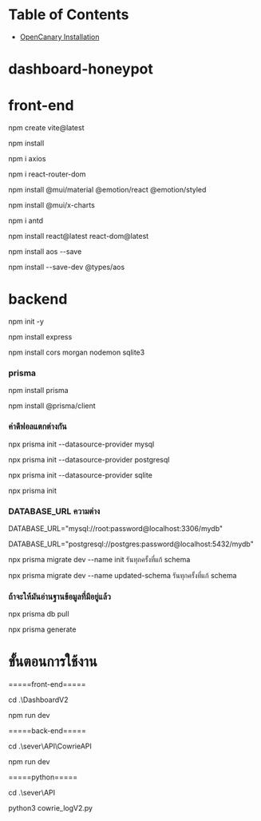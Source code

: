 # Table of Contents
* [OpenCanary Installation](/docs/OpenCanary.md)

# dashboard-honeypot

<h1>front-end</h1>
<p>npm create vite@latest</p>
<p>npm install</p>
<p>npm i axios</p>
<p>npm i react-router-dom</p>
<p>npm install @mui/material @emotion/react @emotion/styled</p>
<p>npm install @mui/x-charts</p>
<p>npm i antd</p>

<p>npm install react@latest react-dom@latest</p>
<p>npm install aos --save</p>
<p>npm install --save-dev @types/aos</p>


<h1>backend</h1>
<p>npm init -y</p>
<p>npm install express</p>
<p>npm install cors morgan nodemon sqlite3</p>

<h3>prisma</h3>
<p>npm install prisma</p>
<p>npm install @prisma/client</p>

<h3>ค่าดีฟอลแตกต่างกัน</h3>
<p>npx prisma init --datasource-provider mysql</p>
<p>npx prisma init --datasource-provider postgresql</p>
<p>npx prisma init --datasource-provider sqlite</p>
<p>npx prisma init</p>

<h3>DATABASE_URL ความต่าง</h3>
<p>DATABASE_URL="mysql://root:password@localhost:3306/mydb"</p>
<p>DATABASE_URL="postgresql://postgres:password@localhost:5432/mydb"</p>

<p>npx prisma migrate dev --name init  รันทุกครั้งที่แก้ schema</p> 
<p>npx prisma migrate dev --name updated-schema รันทุกครั้งที่แก้ schema</p>

<h3>ถ้าจะให้มันอ่านฐานข้อมูลที่มีอยู่แล้ว</h3>
<p>npx prisma db pull</p>
<p>npx prisma generate</p>


<h1>ขั้นตอนการใช้งาน</h1>
<p>=====front-end=====</p>
<p>cd .\DashboardV2</p>
<p>npm run dev</p>

<p>=====back-end=====</p>
<p>cd .\sever\API\CowrieAPI</p>
<p>npm run dev</p>

<p>=====python=====</p>
<p>cd .\sever\API</p>
<p>python3 cowrie_logV2.py</p>



